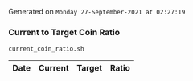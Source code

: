 Generated on `Monday 27-September-2021 at 02:27:19`

### Current to Target Coin Ratio
`current_coin_ratio.sh`

Date|Current|Target|Ratio
---|---|---|---
